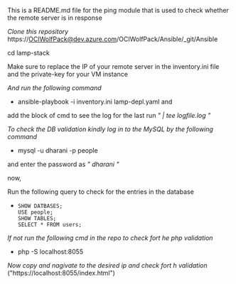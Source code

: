This is a README.md file for the ping module that is used to check whether the remote server is in response

*Clone this repository*
https://OCIWolfPack@dev.azure.com/OCIWolfPack/Ansible/_git/Ansible

cd lamp-stack

Make sure to replace the IP of your remote server in the inventory.ini file and the private-key for your VM instance

*And run the following command*

 - ansible-playbook -i inventory.ini lamp-depl.yaml and 

add the block of cmd to see the log for the last run *"  | tee logfile.log  "*

*To check the DB validation kindly log in to the MySQL by the following command*

 - mysql -u dharani -p people

and enter the password as *"  dharani  "*

now,  

Run the following query to check for the entries in the database

-     SHOW DATBASES;
      USE people;
      SHOW TABLES;
      SELECT * FROM users;


*If not run the following cmd in the repo to check fort he php validation*

 - php -S localhost:8055


*Now copy and nagivate to the desired ip and check fort h validation*
  ("https://localhost:8055/index.html")